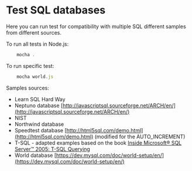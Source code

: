 # Test SQL databases

Here you can run test for compatibility with multiple SQL different samples from different sources.

To run all tests in Node.js: 

```js
    mocha .
```

To run specific test:
```js
    mocha world.js
```

Samples sources:
* Learn SQL Hard Way []()
* Neptuno database [http://javascriptsql.sourceforge.net/ARCH/en/](http://javascriptsql.sourceforge.net/ARCH/en/)
* NIST []()
* Northwind database []()
* Speedtest database [http://html5sql.com/demo.html](http://html5sql.com/demo.html) (modified for the AUTO_INCREMENT)
* T-SQL - adapted examples based on the book [Inside Microsoft® SQL Server™ 2005: T-SQL Querying](https://www.microsoft.com/learning/en-us/book.aspx?ID=9615&locale=en-us)
* World database [https://dev.mysql.com/doc/world-setup/en/](https://dev.mysql.com/doc/world-setup/en/)

